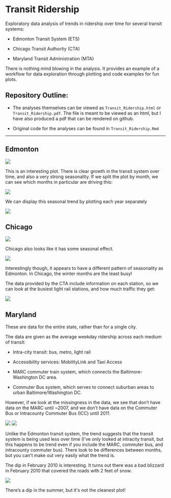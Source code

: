# Transit Ridership

Exploratory data analysis of trends in ridership over time for several transit systems:

* Edmonton Transit System (ETS)

* Chicago Transit Authority (CTA)

* Maryland Transit Administration (MTA)


There is nothing mind blowing in the analysis. It provides an example of a workflow for data exploration through plotting and code examples for fun plots.


## Repository Outline:

* The analyses themselves can be viewed as `Transit_Ridership.html` or `Transit_Ridership.pdf`. The file is meant to be viewed as an html, but I have also produced a pdf that can be rendered on github.

* Original code for the analyses can be found in `Transit_Ridership.Rmd`

***


## Edmonton

<img src="edmonton_datetime.gif"/>

This is an interesting plot. There is clear growth in the transit system over time, and also a very strong seasonality. If we split the plot by month, we can see which months in particular are driving this:

<img src="edmonton1.png"/>

We can display this seasonal trend by plotting each year separately

<img src="edmonton_by_year.gif"/>


## Chicago

<img src="chicago1.png"/>

Chicago also looks like it has some seasonal effect.

<img src="chicago_by_year.gif"/>

Interestingly though, it appears to have a different pattern of seasonality as Edmonton. In Chicago, the winter months are the least busy!

The data provided by the CTA include information on each station, so we can look at the busiest light rail stations, and how much traffic they get:

<img src="chicago2.png"/>


## Maryland

These are data for the entire state, rather than for a single city.

The data are given as the average weekday ridership across each medium of transit:

* Intra-city transit: bus, metro, light rail

* Accessibility services: MobilityLink and Taxi Access

* MARC commuter train system, which connects the Baltimore-Washington DC area. 

* Commuter Bus system, which serves to connect suburban areas to urban Baltimore/Washington DC.

However, if we look at the missingness in the data, we see that don’t have data on the MARC until ~2007, and we don’t have data on the Commuter Bus or Intracounty Commuter Bus (ICC) until 2011.

<img src="maryland1.png"/>

<img src="maryland2.png"/>

Unlike the Edmonton transit system, the trend suggests that the transit system is being used less over time (I've only looked at intracity transit, but this happens to be trend even if you include the MARC, commuter bus, and intracounty commuter bus). There look to be differences between months, but you can't make out very easily what the trend is.

The dip in February 2010 is interesting. It turns out there was a bad blizzard in February 2010 that covered the roads with 2 feet of snow.

<img src="maryland_by_year.gif"/>

There’s a dip in the summer, but it's not the cleanest plot!